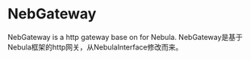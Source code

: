 # NebGateway
NebGateway is a http gateway base on for Nebula.
NebGateway是基于Nebula框架的http网关，从NebulaInterface修改而来。
